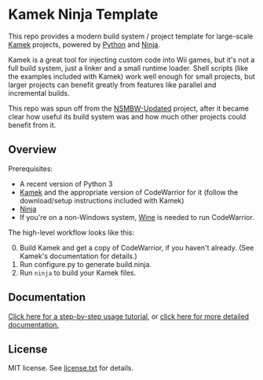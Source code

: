 # Kamek Ninja Template

This repo provides a modern build system / project template for large-scale [Kamek](https://github.com/Treeki/Kamek) projects, powered by [Python](https://www.python.org) and [Ninja](https://ninja-build.org).

Kamek is a great tool for injecting custom code into Wii games, but it's not a full build system, just a linker and a small runtime loader. Shell scripts (like the examples included with Kamek) work well enough for small projects, but larger projects can benefit greatly from features like parallel and incremental builds.

This repo was spun off from the [NSMBW-Updated](https://github.com/NSMBW-Community/NSMBW-Updated) project, after it became clear how useful its build system was and how much other projects could benefit from it.


## Overview

Prerequisites:

* A recent version of Python 3
* [Kamek](https://github.com/Treeki/Kamek) and the appropriate version of CodeWarrior for it (follow the download/setup instructions included with Kamek)
* [Ninja](https://ninja-build.org)
* If you're on a non-Windows system, [Wine](https://www.winehq.org/) is needed to run CodeWarrior.

The high-level workflow looks like this:

0. Build Kamek and get a copy of CodeWarrior, if you haven't already. (See Kamek's documentation for details.)
1. Run configure.py to generate build.ninja.
2. Run `ninja` to build your Kamek files.


## Documentation

[Click here for a step-by-step usage tutorial](readme_tutorial.md), or [click here for more detailed documentation.](readme_docs.md)


## License

MIT license. See [license.txt](license.txt) for details.
